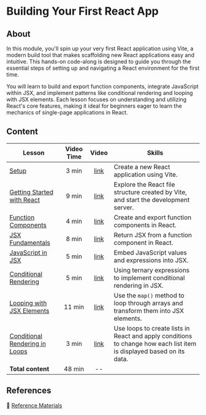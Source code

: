 <h1>
  <span class="prefix"></span>
  <span class="headline">Building Your First React App</span>
</h1>

## About

In this module, you'll spin up your very first React application using Vite, a modern build tool that makes scaffolding new React applications easy and intuitive. This hands-on code-along is designed to guide you through the essential steps of setting up and navigating a React environment for the first time.

You will learn to build and export function components, integrate JavaScript within JSX, and implement patterns like conditional rendering and looping with JSX elements. Each lesson focuses on understanding and utilizing React's core features, making it ideal for beginners eager to learn the mechanics of single-page applications in React.

## Content

| Lesson                                                                        | Video Time |                            Video                             | Skills                                                                                                               |
| ----------------------------------------------------------------------------- | :--------: | :----------------------------------------------------------: | -------------------------------------------------------------------------------------------------------------------- |
| [Setup](../setup/README.md)                                                   |   3 min    | [link](https://generalassembly.wistia.com/medias/wm1yx9s45f) | Create a new React application using Vite.                                                                           |
| [Getting Started with React](../getting-started-with-react/README.md)         |   9 min    | [link](https://generalassembly.wistia.com/medias/01jc0ocskq) | Explore the React file structure created by Vite, and start the development server.                                  |
| [Function Components](../function-components/README.md)                       |   4 min    | [link](https://generalassembly.wistia.com/medias/wgg7emvj9s) | Create and export function components in React.                                                                      |
| [JSX Fundamentals](../jsx-fundamentals/README.md)                             |   8 min    | [link](https://generalassembly.wistia.com/medias/4maf1aavwp) | Return JSX from a function component in React.                                                                       |
| [JavaScript in JSX](../javascript-in-jsx/README.md)                           |   5 min    | [link](https://generalassembly.wistia.com/medias/kmq6psomr0) | Embed JavaScript values and expressions into JSX.                                                                    |
| [Conditional Rendering](../conditional-rendering/README.md)                   |   5 min    | [link](https://generalassembly.wistia.com/medias/mlal87pg46) | Using ternary expressions to implement conditional rendering in JSX.                                                 |
| [Looping with JSX Elements](../looping-with-jsx-elements/README.md)           |   11 min   | [link](https://generalassembly.wistia.com/medias/p0i9yjy64y) | Use the `map()` method to loop through arrays and transform them into JSX elements.                                  |
| [Conditional Rendering in Loops](../conditional-rendering-in-loops/README.md) |   3 min    | [link](https://generalassembly.wistia.com/medias/jafp3e8jen) | Use loops to create lists in React and apply conditions to change how each list item is displayed based on its data. |
| **Total content**                                                             |   48 min   |                              --                              |                                                                                                                      |

## References

📖 [Reference Materials](../references/README.md)
